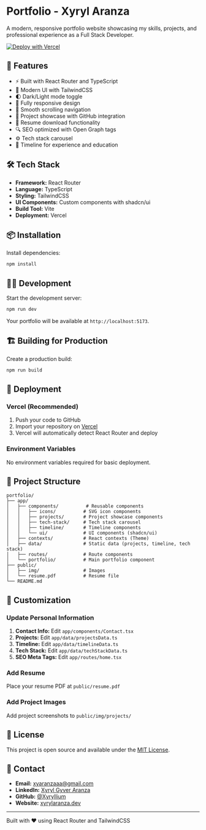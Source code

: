 # Portfolio - Xyryl Aranza

A modern, responsive portfolio website showcasing my skills, projects, and professional experience as a Full Stack Developer.

[![Deploy with Vercel](https://vercel.com/button)](https://vercel.com/new/clone?repository-url=https://github.com/Xyryllium/portfolio)

## 🚀 Features

- ⚡️ Built with React Router and TypeScript
- 🎨 Modern UI with TailwindCSS
- 🌓 Dark/Light mode toggle
- 📱 Fully responsive design
- 🎯 Smooth scrolling navigation
- 💼 Project showcase with GitHub integration
- 📄 Resume download functionality
- 🔍 SEO optimized with Open Graph tags
- ⚙️ Tech stack carousel
- 📅 Timeline for experience and education

## 🛠️ Tech Stack

- **Framework:** React Router
- **Language:** TypeScript
- **Styling:** TailwindCSS
- **UI Components:** Custom components with shadcn/ui
- **Build Tool:** Vite
- **Deployment:** Vercel

## 📦 Installation

Install dependencies:

```bash
npm install
```

## 🏃‍♂️ Development

Start the development server:

```bash
npm run dev
```

Your portfolio will be available at `http://localhost:5173`.

## 🏗️ Building for Production

Create a production build:

```bash
npm run build
```

## 🚀 Deployment

### Vercel (Recommended)

1. Push your code to GitHub
2. Import your repository on [Vercel](https://vercel.com)
3. Vercel will automatically detect React Router and deploy

### Environment Variables

No environment variables required for basic deployment.

## 📁 Project Structure

```
portfolio/
├── app/
│   ├── components/          # Reusable components
│   │   ├── icons/          # SVG icon components
│   │   ├── projects/       # Project showcase components
│   │   ├── tech-stack/     # Tech stack carousel
│   │   ├── timeline/       # Timeline components
│   │   └── ui/             # UI components (shadcn/ui)
│   ├── contexts/           # React contexts (Theme)
│   ├── data/               # Static data (projects, timeline, tech stack)
│   ├── routes/             # Route components
│   └── portfolio/          # Main portfolio component
├── public/
│   ├── img/                # Images
│   └── resume.pdf          # Resume file
└── README.md
```

## 🎨 Customization

### Update Personal Information

1. **Contact Info:** Edit `app/components/Contact.tsx`
2. **Projects:** Edit `app/data/projectsData.ts`
3. **Timeline:** Edit `app/data/timelineData.ts`
4. **Tech Stack:** Edit `app/data/techStackData.ts`
5. **SEO Meta Tags:** Edit `app/routes/home.tsx`

### Add Resume

Place your resume PDF at `public/resume.pdf`

### Add Project Images

Add project screenshots to `public/img/projects/`

## 📄 License

This project is open source and available under the [MIT License](LICENSE).

## 📧 Contact

- **Email:** xyaranzaaa@gmail.com
- **LinkedIn:** [Xyryl Gyver Aranza](https://linkedin.com/in/xyryl-gyver-aranza)
- **GitHub:** [@Xyryllium](https://github.com/Xyryllium)
- **Website:** [xyrylaranza.dev](https://xyrylaranza.dev)

---

Built with ❤️ using React Router and TailwindCSS
